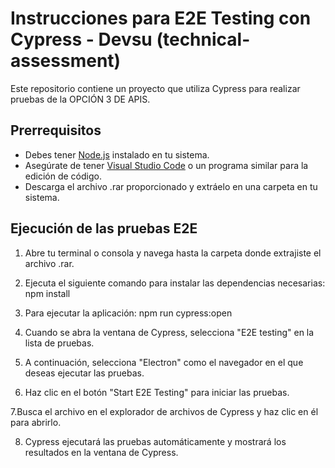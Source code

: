# Instrucciones para E2E Testing con Cypress - Devsu (technical-assessment)

Este repositorio contiene un proyecto que utiliza Cypress para realizar pruebas de la OPCIÓN 3 DE APIS.

## Prerrequisitos

- Debes tener [Node.js](https://nodejs.org/) instalado en tu sistema.
- Asegúrate de tener [Visual Studio Code](https://code.visualstudio.com/) o un programa similar para la edición de código.
- Descarga el archivo .rar proporcionado y extráelo en una carpeta en tu sistema.

## Ejecución de las pruebas E2E

1. Abre tu terminal o consola y navega hasta la carpeta donde extrajiste el archivo .rar.

2. Ejecuta el siguiente comando para instalar las dependencias necesarias: npm install

3. Para ejecutar la aplicación: npm run cypress:open

4. Cuando se abra la ventana de Cypress, selecciona "E2E testing" en la lista de pruebas.

5. A continuación, selecciona "Electron" como el navegador en el que deseas ejecutar las pruebas.

6. Haz clic en el botón "Start E2E Testing" para iniciar las pruebas.

7.Busca el archivo en el explorador de archivos de Cypress y haz clic en él para abrirlo.

8. Cypress ejecutará las pruebas automáticamente y mostrará los resultados en la ventana de Cypress.
 

